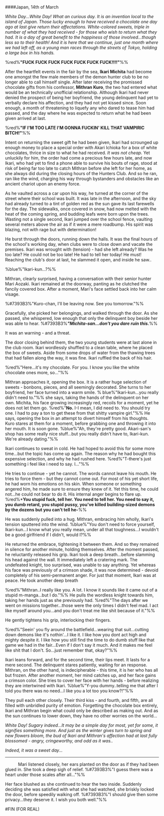 ####Japan, 14th of March

*White Day...White Day! What an curious day. It is an invention local to the island of Japan. Those lucky enough to have received a chocolate one day ago at last give return their affectations. White-colored sweets, triple in number of what they had received - for those who wish to return what they had. It is a day of great benefit to the happiness of those involved...though less so to their health! And it is here that we continue, just one month where we had left off, as a young man races through the streets of Tokyo, holding a large box in his hands.*

%red%**"FUCK FUCK FUCK FUCK FUCK FUCK FUCK!!!!"**%%

After the heartfelt events in the fair by the sea, **Ikari Michita** had become one amongst the few male members of the demon hunter club to be no longer able to call himself single. After later receiving the promissed chocolate gifts from his confessor, **Mithran Kuro**, the two had entered what would be an technically unofficial relationship. Although Ikari had never denied the prospect of being her boyfriend, the young delinquent had yet to verbally declare his affection, and they had not yet kissed since. Soon enough, a month of threatening to liquefy any who dared to tease him had passed, and the day where he was expected to return what he had been given arrived at last.

%red%**"IF I'M TOO LATE I'M GONNA FUCKIN' KILL THAT VAMPIRIC BITCH!"**%%

Intent on returning the sweet gift he had been given, Ikari had scrounged up enough money to place a special order with Akari Ichioka for a box of white chocolates, thrice in size to what he had received. *It was not cheap.*  Yet unluckily for him, the order had come a precious few hours late, and now Ikari, who had yet to find a phone able to survive his bouts of rage, stood at risk of being far too late to catch Mithran before she left for her home, as she always did during the closing hours of the Hunters Club. And so he ran, ran like the wind, charging his way through bystanders and obstacles like an ancient chariot upon an enemy force.

As he vaulted across a car upon his way, he turned at the corner of the street where their school was built. It was late in the afternoon, and the sky had already turned to a tint of golden red as the sun gave its last farewells for the day. The sidewalks, once covered in snow, had now melted with the heat of the coming spring, and budding leafs were born upon the trees. Wasting not a single second, Ikari jumped over the school fence, vaulting several meters above the air as if it were a mere roadbump. His spirit was blazing, not with rage but with determination!

He burst through the doors, running down the halls. It was the final hours of the school's working day, when clubs were to close down and vacate the premises. Ikari was wrought with (tension) - had she left already? Was he too late? He could not be too late! He had to tell her today! He must! Reaching the club's door at last, he slammed it open, and inside he saw..

%blue%"Ikari-kun...?%%

Mithran, clearly surprised, having a conversation with their senior hunter Mari Aozaki. Ikari remained at the doorway, panting as he clutched the fancily covered box. After a moment, Mari's face settled back into her calm visage.

%#7393B3%"Kuro-chan, I'll be leaving now. See you tomorrow."%% 

Gracefully, she picked her belongings, and walked through the door. As she passed, she whispered, low enough that only the delinquent boy beside her was able to hear. %#7393B3%***"Michita-san...don't you dare ruin this.***%%

It was an warning - and a threat. 

The door closing behind them, the two young students were at last alone in the club room. Ikari wordlessly shuffled to a clean table, where he placed the box of sweets. Aside from some drops of water from the thawing trees that had fallen along the way, it was fine. Ikari ruffled the back of his hair.
 
%red%"Here...it's my chocolate. For you. I know you like the white chocolate ones more, so..."%%

Mithran approaches it, opening the box. It is a rather huge selection of sweets - bonbons, pieces, and all seemingly decorated. She turns to her boyfriend, her face turned into a warm smile. %
blue%"Ikari-kun...you really didn't need to."%% she says, taking the hands of the delinquent on her own. Michita, his face growing increasingly red, recoils for a moment, yet he does not let them go. %red%"**No.** I-I mean, I did need to. You should try one. I had to pay a ton to get these from that shitty vampire girl."%% He says, opening the box in an attempt to divert himself from his thoughts. Kuro stares at them for a moment, before grabbing one and throwing it into her mouth. It is soon gone. %blue%"Ah, they're pretty good. Akari-san's shop has some really nice stuff...but you really didn't have to, Ikari-kun. We're already dating."%%

Ikari continues to sweat in cold. He had hoped to avoid this for some more time...but the topic has come up again. The reason why he had bought this expensive selection, and why he had rushed here.  %red%"T-there's just something i feel like i need to say. I..."%%

He tries to continue - yet he cannot. The words cannot leave his mouth. He tries to force them - but they cannot come out. For most of his yet short life, he had worn his emotions on his skin. When someone or something angered him,  he made sure to ensure they knew of it. Yet this time, he could not...he could not bear to do it. His internal anger begins to flare up. %red%***You stupid fuck, tell her. You need to tell her. You need to say it, you dumb retard, you stupid pussy, you've killed building-sized demons by the dozens but you can't tell he-**%%

He was suddenly pulled into a hug. Mithran, embracing him wholly, Ikari's tension sputtered into the wind. %blue%"You don't need to force yourself, Ikari-kun...I know what you really mean, under all that toughness...I wouldn't be a good girlfriend if I didn't, would I?%%

He returned the embrace, tightening it between them. And so they remained in silence for another minute, holding themselves. After the moment passed, he reluctantly released his grip. Ikari took a deep breath...before slamming his head against the wall. It immediately left a cratering mark. The undefeated knight, too surprised, was unable to say anything. Yet whereas his face was previously of a crimson shade, it was now determined - devoid completely of his semi-permanent anger. For just that moment, Ikari was at peace. He took another deep breath

%red%"Mithran..I really like you. A lot. I know it sounds like it came out of a stupid m-manga...but I do."%% He pulls the wordless knight towards him, taking her hands just as she previously had. %red%"The days after we went on missions together...those were the only times I didn't feel mad. I act like myself around you...and you don't treat me like shit because of it."%%

He gently tightens his grip, interlocking their fingers. 

%red%"Seein' you fly around the battlefield...wearing that suit...cutting down demons like it's nothin'...I like it. I like how you dont act high and mighty despite it. I like how you still find the time to do dumb stuff like that game we had in the fair...Even if I don't say it much. And it makes me feel like shit that I don't. So...just remember that, okay?"%%

Ikari leans forward, and for the second time, their lips meet. It lasts for a mere second. The delinquent stares patiently, waiting for an response. Mithran, on the other hand, is indecipherable - this time, it is her who has all but frozen. After another moment, her mind catches up, and her face gains a crimson color. She tries to cover her face with her hands - before realizing they are intertwined with Ikari. %blue%"Y-you dummy..telling me that after I told you there was no need...I like you a lot too you know?!"%%

They pull each other closely. Their third kiss - and fourth, and fifth, are all filled with unbridled purity of emotion. Forgetting the chocolate box entirely, Ikari and Mithran begin what could only be described as making out. And as the sun continues to lower down, they have no other worries on the world...

*White Day! Sugary indeed...It may be a simple day for most, yet for some, it signifies something more. And just as the winter gives turn to spring and new flowers bloom, the bud of Ikari and Mithran's affection had at last fully blossomed - angry, cringeworthy, and odd as it was..*

*Indeed, it was a sweet day...*
 ⠀
 ⠀
 ⠀
***
 ⠀
 ⠀
 ⠀
Mari listened closely, her ears planted on the door as if they had been glued in. She took a deep sigh of relief. %#7393B3%"I guess there was a heart under those scales after all..."%%

Her face blushed as she continued to hear the two inside. Suddenly deciding she was satisfied with what she had watched, she briskly locked the door, before speedily walking off. %#7393B3%"I should give then some privacy...they deserve it. I wish you both well."%%


#FIN (FOR REAL)